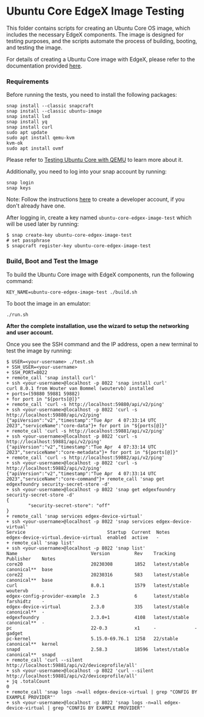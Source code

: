 # Ubuntu Core EdgeX Image Testing

This folder contains scripts for creating an Ubuntu Core OS image, which includes the necessary EdgeX components. The image is designed for testing purposes, and the scripts automate the process of building, booting, and testing the image. 

For details of creating a Ubuntu Core image with EdgeX, please refer to the documentation provided [here](https://docs.edgexfoundry.org/2.3/examples/Ch-OSImageWithEdgeX/#a-create-an-image-with-edgex-components).

### Requirements
Before running the tests, you need to install the following packages:
```
snap install --classic snapcraft
snap install --classic ubuntu-image
snap install lxd
snap install yq
snap install curl
sudo apt update
sudo apt install qemu-kvm
kvm-ok
sudo apt install ovmf
```
Please refer to [Testing Ubuntu Core with QEMU](https://ubuntu.com/core/docs/testing-with-qemu) to learn more about it.

Additionally, you need to log into your snap account by running:
```
snap login
snap keys
```
Note: Follow the instructions [here](https://snapcraft.io/docs/creating-your-developer-account) to create a developer account, if you don't already have one.

After logging in, create a key named `ubuntu-core-edgex-image-test` which will be used later by running:
```
$ snap create-key ubuntu-core-edgex-image-test
# set passphrase
$ snapcraft register-key ubuntu-core-edgex-image-test
```


### Build, Boot and Test the Image
To build the Ubuntu Core image with EdgeX components, run the following command:
```
KEY_NAME=ubuntu-core-edgex-image-test ./build.sh
```
To boot the image in an emulator:
```
./run.sh
```
**After the complete installation, use the wizard to setup the networking and user account.**

Once you see the SSH command and the IP address, open a new terminal to test the image by running:

```
$ USER=<your-username> ./test.sh
+ SSH_USER=<your-username>
+ SSH_PORT=8022
+ remote_call 'snap install curl'
+ ssh <your-username>@localhost -p 8022 'snap install curl'
curl 8.0.1 from Wouter van Bommel (woutervb) installed
+ ports=(59880 59881 59882)
+ for port in "${ports[@]}"
+ remote_call 'curl -s http://localhost:59880/api/v2/ping'
+ ssh <your-username>@localhost -p 8022 'curl -s http://localhost:59880/api/v2/ping'
{"apiVersion":"v2","timestamp":"Tue Apr  4 07:33:14 UTC 2023","serviceName":"core-data"}+ for port in "${ports[@]}"
+ remote_call 'curl -s http://localhost:59881/api/v2/ping'
+ ssh <your-username>@localhost -p 8022 'curl -s http://localhost:59881/api/v2/ping'
{"apiVersion":"v2","timestamp":"Tue Apr  4 07:33:14 UTC 2023","serviceName":"core-metadata"}+ for port in "${ports[@]}"
+ remote_call 'curl -s http://localhost:59882/api/v2/ping'
+ ssh <your-username>@localhost -p 8022 'curl -s http://localhost:59882/api/v2/ping'
{"apiVersion":"v2","timestamp":"Tue Apr  4 07:33:14 UTC 2023","serviceName":"core-command"}+ remote_call 'snap get edgexfoundry security-secret-store -d'
+ ssh <your-username>@localhost -p 8022 'snap get edgexfoundry security-secret-store -d'
{
        "security-secret-store": "off"
}
+ remote_call 'snap services edgex-device-virtual'
+ ssh <your-username>@localhost -p 8022 'snap services edgex-device-virtual'
Service                              Startup  Current  Notes
edgex-device-virtual.device-virtual  enabled  active   -
+ remote_call 'snap list'
+ ssh <your-username>@localhost -p 8022 'snap list'
Name                           Version         Rev    Tracking       Publisher    Notes
core20                         20230308        1852   latest/stable  canonical**  base
core22                         20230316        583    latest/stable  canonical**  base
curl                           8.0.1           1579   latest/stable  woutervb     -
edgex-config-provider-example  2.3             6      latest/stable  farshidtz    -
edgex-device-virtual           2.3.0           335    latest/stable  canonical**  -
edgexfoundry                   2.3.0+1         4108   latest/stable  canonical**  -
pc                             22-0.3          x1     -              -            gadget
pc-kernel                      5.15.0-69.76.1  1258   22/stable      canonical**  kernel
snapd                          2.58.3          18596  latest/stable  canonical**  snapd
+ remote_call 'curl --silent http://localhost:59881/api/v2/deviceprofile/all'
+ ssh <your-username>@localhost -p 8022 'curl --silent http://localhost:59881/api/v2/deviceprofile/all'
+ jq .totalCount
0
+ remote_call 'snap logs -n=all edgex-device-virtual | grep "CONFIG BY EXAMPLE PROVIDER"'
+ ssh <your-username>@localhost -p 8022 'snap logs -n=all edgex-device-virtual | grep "CONFIG BY EXAMPLE PROVIDER"'

```
